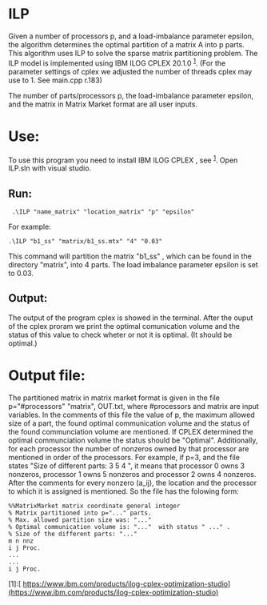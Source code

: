 #  ILP

Given a number of processors p, and a load-imbalance parameter epsilon, the algorithm determines
the optimal partition of a matrix A into p parts. This algorithm uses ILP to solve the sparse matrix partitioning problem. 
The ILP model is implemented using IBM ILOG CPLEX 20.1.0 <sup>[1](#1)</sup>.
(For the parameter settings of cplex we adjusted the number of threads cplex may use to 1.   See main.cpp r.183)



The number of parts/processors p, the load-imbalance parameter epsilon,
and the matrix in Matrix Market format are all user inputs.


# Use:
To use this program you need to install IBM ILOG CPLEX , see  <sup>[1](#1)</sup>. 
 Open ILP.sln with visual studio.


## Run:

```
 .\ILP "name_matrix" "location_matrix" "p" "epsilon"
```

For example:

```
.\ILP "b1_ss" "matrix/b1_ss.mtx" "4" "0.03"
```

This command will partition the matrix "b1_ss" , which can be found in the directory "matrix", into 4 parts. 
The load imbalance parameter epsilon is set to 0.03.

## Output:

The output of the program cplex is showed in the terminal. 
After the ouput of the cplex proram we print the optimal comunication volume and the status of this value to check wheter or not it is optimal.
(It should be optimal.)


# Output file:

The partitioned matrix in matrix market format is given in the file p="#processors" "matrix", OUT.txt, where #processors and matrix are input variables.
In the comments of this file the value of p, the maximum allowed size of a part, the found optimal communication volume and the status of the found communciation volume are mentioned.
If CPLEX determined the optimal communciation volume the status should be "Optimal".
Additionally, for each processor the number of nonzeros owned by that processor are mentioned in order of the processors.
For example, if p=3, and the file states "Size of different parts: 3 5 4 ", it means that processor 0 owns 3 nonzeros, processor 1 owns 5 nonzeros and processor 2 owns 4 nonzeros.
After the comments for every nonzero (a_ij), the location and the processor to which it is assigned is mentioned.
So the file has the folowing form:

```
%%MatrixMarket matrix coordinate general integer
% Matrix partitioned into p="..." parts.
% Max. allowed partition size was: "..." 
% Optimal communication volume is: "..."  with status " ..." .
% Size of the different parts: "..."
m n nnz
i j Proc.
...
...
i j Proc.
```
<a name="1">[1]</a>:[ https://www.ibm.com/products/ilog-cplex-optimization-studio](https://www.ibm.com/products/ilog-cplex-optimization-studio)
